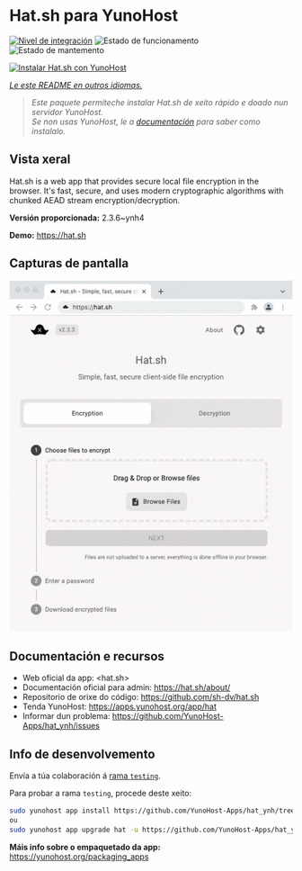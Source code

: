 <!--
NOTA: Este README foi creado automáticamente por <https://github.com/YunoHost/apps/tree/master/tools/readme_generator>
NON debe editarse manualmente.
-->

# Hat.sh para YunoHost

[![Nivel de integración](https://dash.yunohost.org/integration/hat.svg)](https://ci-apps.yunohost.org/ci/apps/hat/) ![Estado de funcionamento](https://ci-apps.yunohost.org/ci/badges/hat.status.svg) ![Estado de mantemento](https://ci-apps.yunohost.org/ci/badges/hat.maintain.svg)

[![Instalar Hat.sh con YunoHost](https://install-app.yunohost.org/install-with-yunohost.svg)](https://install-app.yunohost.org/?app=hat)

*[Le este README en outros idiomas.](./ALL_README.md)*

> *Este paquete permíteche instalar Hat.sh de xeito rápido e doado nun servidor YunoHost.*  
> *Se non usas YunoHost, le a [documentación](https://yunohost.org/install) para saber como instalalo.*

## Vista xeral

Hat.sh is a web app that provides secure local file encryption in the browser. It's fast, secure, and uses modern cryptographic algorithms with chunked AEAD stream encryption/decryption.


**Versión proporcionada:** 2.3.6~ynh4

**Demo:** <https://hat.sh>

## Capturas de pantalla

![Captura de pantalla de Hat.sh](./doc/screenshots/screenshot.png)

## Documentación e recursos

- Web oficial da app: <hat.sh>
- Documentación oficial para admin: <https://hat.sh/about/>
- Repositorio de orixe do código: <https://github.com/sh-dv/hat.sh>
- Tenda YunoHost: <https://apps.yunohost.org/app/hat>
- Informar dun problema: <https://github.com/YunoHost-Apps/hat_ynh/issues>

## Info de desenvolvemento

Envía a túa colaboración á [rama `testing`](https://github.com/YunoHost-Apps/hat_ynh/tree/testing).

Para probar a rama `testing`, procede deste xeito:

```bash
sudo yunohost app install https://github.com/YunoHost-Apps/hat_ynh/tree/testing --debug
ou
sudo yunohost app upgrade hat -u https://github.com/YunoHost-Apps/hat_ynh/tree/testing --debug
```

**Máis info sobre o empaquetado da app:** <https://yunohost.org/packaging_apps>
